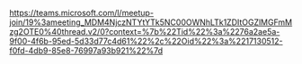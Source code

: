 https://teams.microsoft.com/l/meetup-join/19%3ameeting_MDM4NjczNTYtYTk5NC00OWNhLTk1ZDItOGZlMGFmMzg2OTE0%40thread.v2/0?context=%7b%22Tid%22%3a%2276a2ae5a-9f00-4f6b-95ed-5d33d77c4d61%22%2c%22Oid%22%3a%2217130512-f0fd-4db9-85e8-76997a93b921%22%7d